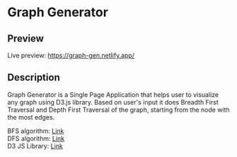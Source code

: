 # Graph Generator
## Preview
Live preview: https://graph-gen.netlify.app/

## Description
Graph Generator is a Single Page Application that helps user to visualize any graph using D3.js library.
Based on user's input it does Breadth First Traversal and Depth First Traversal of the graph, starting
from the node with the most edges.

BFS algorithm: <a href="https://www.geeksforgeeks.org/breadth-first-search-or-bfs-for-a-graph/"> Link </a>
<br>
DFS algorithm: <a href="https://www.geeksforgeeks.org/depth-first-search-or-dfs-for-a-graph/"> Link </a>
<br>
D3 JS Library: <a href="https://d3js.org/"> Link </a>

